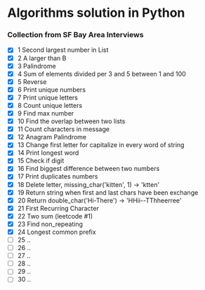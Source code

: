 # Algorithms solution in Python

### Collection from SF Bay Area Interviews

* [x] 1 Second largest number in List
* [x] 2 A larger than B
* [x] 3 Palindrome
* [x] 4 Sum of elements divided per 3 and 5 between 1 and 100
* [x] 5 Reverse
* [x] 6 Print unique numbers
* [x] 7 Print unique letters
* [x] 8 Count unique letters
* [x] 9 Find max number
* [x] 10 Find the overlap between two lists
* [x] 11 Count characters in message
* [x] 12 Anagram Palindrome
* [x] 13 Change first letter for capitalize in every word of string
* [x] 14 Print longest word
* [x] 15 Check if digit
* [x] 16 Find biggest difference between two numbers
* [x] 17 Print duplicates numbers
* [x] 18 Delete letter, missing_char('kitten', 1) -> 'ktten'
* [x] 19 Return string when first and last chars have been exchange
* [x] 20 Return double_char('Hi-There') -> 'HHii--TThheerree'
* [x] 21 First Recurring Character
* [x] 22 Two sum (leetcode #1)
* [x] 23 Find non_repeating
* [x] 24 Longest common prefix
* [ ] 25 ..
* [ ] 26 ..
* [ ] 27 ..
* [ ] 28 ..
* [ ] 29 ..
* [ ] 30 ..